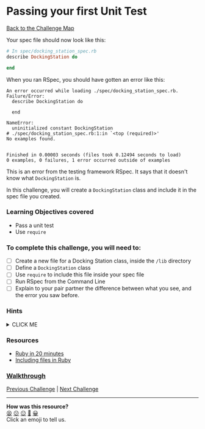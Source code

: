 # Passing your first Unit Test

[Back to the Challenge Map](0_challenge_map.md)

Your spec file should now look like this:

```ruby
# In spec/docking_station_spec.rb
describe DockingStation do

end
```
When you ran RSpec, you should have gotten an error like this:

```
An error occurred while loading ./spec/docking_station_spec.rb.
Failure/Error:
  describe DockingStation do

  end

NameError:
  uninitialized constant DockingStation
# ./spec/docking_station_spec.rb:1:in `<top (required)>'
No examples found.


Finished in 0.00003 seconds (files took 0.12494 seconds to load)
0 examples, 0 failures, 1 error occurred outside of examples
```

This is an error from the testing framework RSpec. It says that it doesn't know what `DockingStation` is.

In this challenge, you will create a `DockingStation` class and include it in the spec file you created.

### Learning Objectives covered
- Pass a unit test
- Use `require`

### To complete this challenge, you will need to:

- [ ] Create a new file for a Docking Station class, inside the `/lib` directory
- [ ] Define a `DockingStation` class
- [ ] Use `require` to include this file inside your spec file
- [ ] Run RSpec from the Command Line
- [ ] Explain to your pair partner the difference between what you see, and the error you saw before.

### Hints

<details><summary>CLICK ME</summary>
  <li>You now have a matching failure in your feature and unit test - time to write some code!</li>
  <li>Remember - your job is to get your tests passing in the simplest way possible.  In order to do this, you'll need to define a DockingStation class in a file within a '/lib' directory.</li>
  <li>At this point, try running RSpec again - the test still fails!  Why might this be?</li>
  <li>Right now, your spec file has no way of knowing about the contents of your file in the '/lib' directory - you'll need to require it.  Check the links below for more info.</li>
</details>

### Resources
- [Ruby in 20 minutes](https://www.ruby-lang.org/en/documentation/quickstart/)
- [Including files in Ruby](https://github.com/makersacademy/course/blob/main/pills/require.md)

### [Walkthrough](walkthroughs/6.md)

[Previous Challenge](5_from_feature_tests_to_unit_tests.md) | [Next Challenge](7_back_to_the_feature.md)

<!-- BEGIN GENERATED SECTION DO NOT EDIT -->

---

**How was this resource?**  
[😫](https://airtable.com/shrUJ3t7KLMqVRFKR?prefill_Repository=makersacademy/course&prefill_File=boris_bikes/6_passing_your_first_unit_test.md&prefill_Sentiment=😫) [😕](https://airtable.com/shrUJ3t7KLMqVRFKR?prefill_Repository=makersacademy/course&prefill_File=boris_bikes/6_passing_your_first_unit_test.md&prefill_Sentiment=😕) [😐](https://airtable.com/shrUJ3t7KLMqVRFKR?prefill_Repository=makersacademy/course&prefill_File=boris_bikes/6_passing_your_first_unit_test.md&prefill_Sentiment=😐) [🙂](https://airtable.com/shrUJ3t7KLMqVRFKR?prefill_Repository=makersacademy/course&prefill_File=boris_bikes/6_passing_your_first_unit_test.md&prefill_Sentiment=🙂) [😀](https://airtable.com/shrUJ3t7KLMqVRFKR?prefill_Repository=makersacademy/course&prefill_File=boris_bikes/6_passing_your_first_unit_test.md&prefill_Sentiment=😀)  
Click an emoji to tell us.

<!-- END GENERATED SECTION DO NOT EDIT -->
